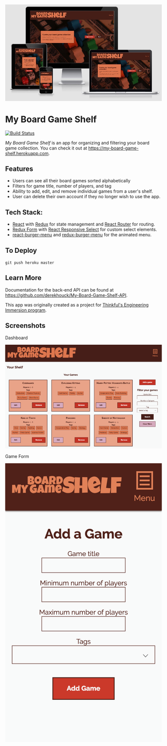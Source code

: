 ![My Board Game Shelf loaded on different devices](./responsive-design.jpg)

# My Board Game Shelf

[![Build Status](https://travis-ci.org/derekhouck/My-Board-Game-Shelf.svg?branch=master)](https://travis-ci.org/derekhouck/My-Board-Game-Shelf)

*My Board Game Shelf* is an app for organizing and filtering your board game collection. You can check it out at https://my-board-game-shelf.herokuapp.com.

## Features

- Users can see all their board games sorted alphabetically
- Filters for game title, number of players, and tag
- Ability to add, edit, and remove individual games from a user's shelf.
- User can delete their own account if they no longer wish to use the app.

## Tech Stack:

- [React](https://reactjs.org/) with [Redux](https://redux.js.org/) for state management and [React Router](https://reacttraining.com/react-router/) for routing.
- [Redux Form](https://redux-form.com) with [React Responsive Select](https://github.com/benbowes/react-responsive-select/) for custom select elements.
- [react-burger-menu](https://github.com/negomi/react-burger-menu) and [redux-burger-menu](https://github.com/negomi/redux-burger-menu) for the animated menu.

## To Deploy

`git push heroku master`

## Learn More

Documentation for the back-end API can be found at https://github.com/derekhouck/My-Board-Game-Shelf-API.

This app was originally created as a project for [Thinkful's Engineering Immersion program](https://www.thinkful.com/bootcamp/web-development/full-time/).

## Screenshots

Dashboard

![Screenshot of the dashboard page](./dashboard.png)

Game Form

![Screenshot of the add/edit game form](./game-form.png)